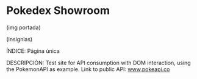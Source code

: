 # Pokedex Showroom
(img portada)

(insignias)

ÍNDICE:
Página única

DESCRIPCIÓN:
Test site for API consumption with DOM interaction, using the PokemonAPI as example.
Link to public API: www.pokeapi.co
